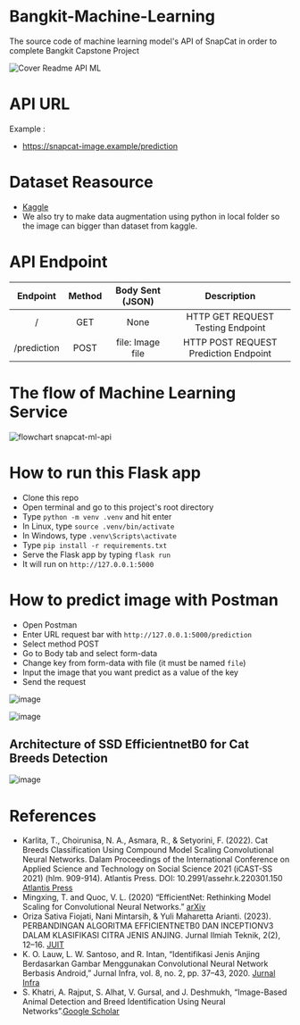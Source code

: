 # Bangkit-Machine-Learning

The source code of machine learning model's API of SnapCat in order to complete Bangkit Capstone Project

![Cover Readme API ML](https://github.com/alfarissss/snapcat-ml-api/assets/134893804/b0365706-085e-4098-9b39-ce65332caca0)


# API URL
Example :
- https://snapcat-image.example/prediction

# Dataset Reasource
- [Kaggle](https://www.kaggle.com/datasets/shawngano/gano-cat-breed-image-collection/data)
- We also try to make data augmentation using python in local folder so the image can bigger than dataset from kaggle.

# API Endpoint
|   Endpoint   |   Method  | Body Sent (JSON) |                    Description                     |
|   :------:   | :-------: | :--------------: | :------------------------------------------------: |
|      /       |    GET    |       None       |          HTTP GET REQUEST Testing Endpoint         |
| /prediction  |    POST   | file: Image file |        HTTP POST REQUEST Prediction Endpoint       |


# The flow of Machine Learning Service
![flowchart snapcat-ml-api](https://github.com/alfarissss/snapcat-ml-api/assets/134893804/199f4181-bcef-4ea2-80c0-bfcd931fd95c)


# How to run this Flask app
- Clone this repo
- Open terminal and go to this project's root directory
- Type `python -m venv .venv` and hit enter
- In Linux, type `source .venv/bin/activate`
- In Windows, type `.venv\Scripts\activate`
- Type `pip install -r requirements.txt`
- Serve the Flask app by typing `flask run`
- It will run on `http://127.0.0.1:5000`

# How to predict image with Postman
- Open Postman
- Enter URL request bar with `http://127.0.0.1:5000/prediction`
- Select method POST
- Go to Body tab and select form-data
- Change key from form-data with file (it must be named `file`)
- Input the image that you want predict as a value of the key
- Send the request

![image](https://github.com/alfarissss/snapcat-ml-api/assets/134893804/8d790a17-5cdb-4d8f-bac5-4daced1b1789)

![image](https://github.com/alfarissss/snapcat-ml-api/assets/134893804/6f84e930-2fe6-4d19-a08e-b977ed5e5096)


## Architecture of SSD EfficientnetB0 for Cat Breeds Detection
![image](https://github.com/alfarissss/snapcat-ml-api/assets/134893804/3a9aefe9-ee82-4caf-a8eb-7bcd8c1bc3f1)


# References
- Karlita, T., Choirunisa, N. A., Asmara, R., & Setyorini, F. (2022). Cat Breeds Classification Using Compound Model Scaling Convolutional Neural Networks. Dalam Proceedings of the International Conference on Applied Science and Technology on Social Science 2021 (iCAST-SS 2021) (hlm. 909-914). Atlantis Press. DOI: 10.2991/assehr.k.220301.150 [Atlantis Press](https://www.atlantis-press.com/proceedings/icast-ss-21/125971139)
- Mingxing, T. and Quoc, V. L. (2020) “EfficientNet: Rethinking Model Scaling for Convolutional Neural Networks.” [arXiv](arXiv:1905.11946v5)
- Oriza Sativa Fiojati, Nani Mintarsih, & Yuli Maharetta Arianti. (2023). PERBANDINGAN ALGORITMA EFFICIENTNETB0 DAN INCEPTIONV3 DALAM KLASIFIKASI CITRA JENIS ANJING. Jurnal Ilmiah Teknik, 2(2), 12–16. [JUIT](https://doi.org/10.56127/juit.v2i2.677)
- K. O. Lauw, L. W. Santoso, and R. Intan, “Identifikasi Jenis Anjing Berdasarkan Gambar Menggunakan Convolutional Neural Network Berbasis Android,” Jurnal Infra, vol. 8, no. 2, pp. 37–43, 2020. [Jurnal Infra](http://publication.petra.ac.id/index.php/teknik-informatika/article/view/10496)
- S. Khatri, A. Rajput, S. Alhat, V. Gursal, and J. Deshmukh, “Image-Based Animal Detection and Breed Identification Using Neural Networks”.[Google Scholar](https://scholar.archive.org/work/3chjbze37bebrgiub3yrn2clmq/access/wayback/http://jst.org.in/wp-content/uploads/2020/09/16.-Image-Based-Animal-Detection-and-Breed-Identification-Using-Neural-Networks.pdf)
